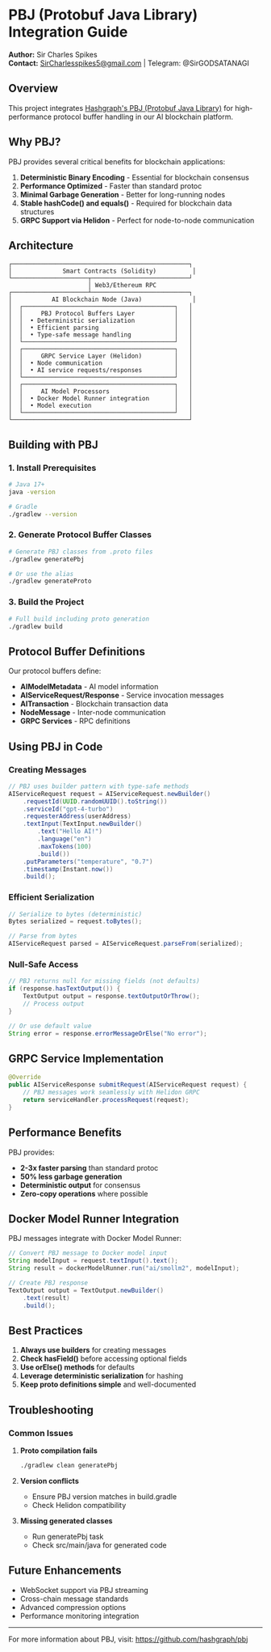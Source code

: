 # PBJ (Protobuf Java Library) Integration Guide

**Author:** Sir Charles Spikes  
**Contact:** SirCharlesspikes5@gmail.com | Telegram: @SirGODSATANAGI

## Overview

This project integrates [Hashgraph's PBJ (Protobuf Java Library)](https://github.com/hashgraph/pbj) for high-performance protocol buffer handling in our AI blockchain platform.

## Why PBJ?

PBJ provides several critical benefits for blockchain applications:

1. **Deterministic Binary Encoding** - Essential for blockchain consensus
2. **Performance Optimized** - Faster than standard protoc
3. **Minimal Garbage Generation** - Better for long-running nodes
4. **Stable hashCode() and equals()** - Required for blockchain data structures
5. **GRPC Support via Helidon** - Perfect for node-to-node communication

## Architecture

```
┌─────────────────────────────────────────────────┐
│              Smart Contracts (Solidity)          │
└─────────────────────┬───────────────────────────┘
                      │ Web3/Ethereum RPC
┌─────────────────────┴───────────────────────────┐
│           AI Blockchain Node (Java)              │
│  ┌──────────────────────────────────────────┐   │
│  │     PBJ Protocol Buffers Layer           │   │
│  │  • Deterministic serialization           │   │
│  │  • Efficient parsing                     │   │
│  │  • Type-safe message handling            │   │
│  └──────────────────────────────────────────┘   │
│  ┌──────────────────────────────────────────┐   │
│  │     GRPC Service Layer (Helidon)         │   │
│  │  • Node communication                    │   │
│  │  • AI service requests/responses         │   │
│  └──────────────────────────────────────────┘   │
│  ┌──────────────────────────────────────────┐   │
│  │     AI Model Processors                  │   │
│  │  • Docker Model Runner integration       │   │
│  │  • Model execution                       │   │
│  └──────────────────────────────────────────┘   │
└─────────────────────────────────────────────────┘
```

## Building with PBJ

### 1. Install Prerequisites
```bash
# Java 17+
java -version

# Gradle
./gradlew --version
```

### 2. Generate Protocol Buffer Classes
```bash
# Generate PBJ classes from .proto files
./gradlew generatePbj

# Or use the alias
./gradlew generateProto
```

### 3. Build the Project
```bash
# Full build including proto generation
./gradlew build
```

## Protocol Buffer Definitions

Our protocol buffers define:

- **AIModelMetadata** - AI model information
- **AIServiceRequest/Response** - Service invocation messages
- **AITransaction** - Blockchain transaction data
- **NodeMessage** - Inter-node communication
- **GRPC Services** - RPC definitions

## Using PBJ in Code

### Creating Messages
```java
// PBJ uses builder pattern with type-safe methods
AIServiceRequest request = AIServiceRequest.newBuilder()
    .requestId(UUID.randomUUID().toString())
    .serviceId("gpt-4-turbo")
    .requesterAddress(userAddress)
    .textInput(TextInput.newBuilder()
        .text("Hello AI!")
        .language("en")
        .maxTokens(100)
        .build())
    .putParameters("temperature", "0.7")
    .timestamp(Instant.now())
    .build();
```

### Efficient Serialization
```java
// Serialize to bytes (deterministic)
Bytes serialized = request.toBytes();

// Parse from bytes
AIServiceRequest parsed = AIServiceRequest.parseFrom(serialized);
```

### Null-Safe Access
```java
// PBJ returns null for missing fields (not defaults)
if (response.hasTextOutput()) {
    TextOutput output = response.textOutputOrThrow();
    // Process output
}

// Or use default value
String error = response.errorMessageOrElse("No error");
```

## GRPC Service Implementation

```java
@Override
public AIServiceResponse submitRequest(AIServiceRequest request) {
    // PBJ messages work seamlessly with Helidon GRPC
    return serviceHandler.processRequest(request);
}
```

## Performance Benefits

PBJ provides:
- **2-3x faster parsing** than standard protoc
- **50% less garbage generation**
- **Deterministic output** for consensus
- **Zero-copy operations** where possible

## Docker Model Runner Integration

PBJ messages integrate with Docker Model Runner:

```java
// Convert PBJ message to Docker model input
String modelInput = request.textInput().text();
String result = dockerModelRunner.run("ai/smollm2", modelInput);

// Create PBJ response
TextOutput output = TextOutput.newBuilder()
    .text(result)
    .build();
```

## Best Practices

1. **Always use builders** for creating messages
2. **Check hasField()** before accessing optional fields
3. **Use orElse() methods** for defaults
4. **Leverage deterministic serialization** for hashing
5. **Keep proto definitions simple** and well-documented

## Troubleshooting

### Common Issues

1. **Proto compilation fails**
   ```bash
   ./gradlew clean generatePbj
   ```

2. **Version conflicts**
   - Ensure PBJ version matches in build.gradle
   - Check Helidon compatibility

3. **Missing generated classes**
   - Run generatePbj task
   - Check src/main/java for generated code

## Future Enhancements

- WebSocket support via PBJ streaming
- Cross-chain message standards
- Advanced compression options
- Performance monitoring integration

---

For more information about PBJ, visit: https://github.com/hashgraph/pbj
